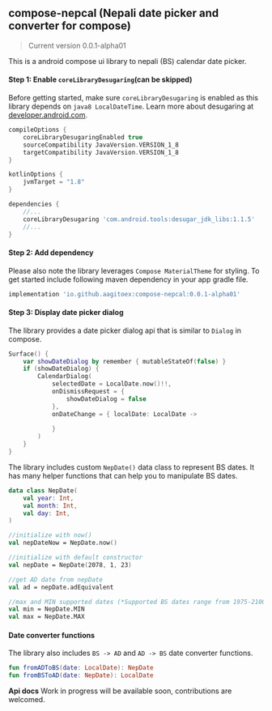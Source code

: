 ## compose-nepcal (Nepali date picker and converter for compose)
> Current version 0.0.1-alpha01

This is a android compose ui library to nepali (BS) calendar date picker.

#### Step 1: Enable `coreLibraryDesugaring`(can be skipped)

Before getting started, make sure `coreLibraryDesugaring` is enabled as this library depends on `java8 LocalDateTime`. Learn
more about desugaring at [developer.android.com](https://developer.android.com/studio/write/java8-support).
```groovy
compileOptions {
    coreLibraryDesugaringEnabled true
    sourceCompatibility JavaVersion.VERSION_1_8
    targetCompatibility JavaVersion.VERSION_1_8
}

kotlinOptions {
    jvmTarget = "1.8"
}

dependencies {
    //...
    coreLibraryDesugaring 'com.android.tools:desugar_jdk_libs:1.1.5'
    //...
}
```
#### Step 2: Add dependency
Please also note the library leverages `Compose MaterialTheme` for styling. To get started include
following maven dependency in your app gradle file.
```groovy
implementation 'io.github.aagitoex:compose-nepcal:0.0.1-alpha01'
```

#### Step 3: Display date picker dialog
The library provides a date picker dialog api that is similar to `Dialog` in compose.
```kotlin
Surface() {
    var showDateDialog by remember { mutableStateOf(false) }
    if (showDateDialog) {
        CalendarDialog(
            selectedDate = LocalDate.now()!!,
            onDismissRequest = {
                showDateDialog = false
            },
            onDateChange = { localDate: LocalDate ->
                
            }
        )
    }
}
```
The library includes custom `NepDate()` data class to represent BS dates. It has many helper functions
that can help you to manipulate BS dates.
```kotlin
data class NepDate(
    val year: Int,
    val month: Int,
    val day: Int,
)

//initialize with now()
val nepDateNow = NepDate.now()

//initialize with default constructor
val nepDate = NepDate(2078, 1, 23)

//get AD date from nepDate
val ad = nepDate.adEquivalent

//max and MIN supported dates (*Supported BS dates range from 1975-2100)
val min = NepDate.MIN
val max = NepDate.MAX
```

#### Date converter functions
The library also includes `BS -> AD` and `AD -> BS` date converter functions.
```kotlin
fun fromADToBS(date: LocalDate): NepDate
fun fromBSToAD(date: NepDate): LocalDate
```

**Api docs**
Work in progress will be available soon, contributions are welcomed.
